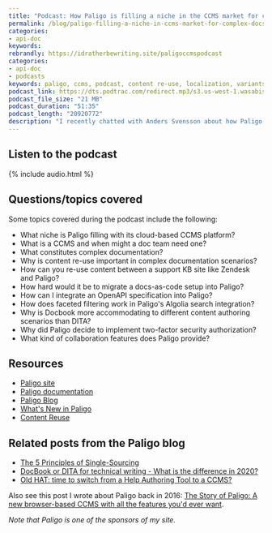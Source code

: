 ```yaml
---
title: "Podcast: How Paligo is filling a niche in the CCMS market for complex documentation, with Anders Svensson"
permalink: /blog/paligo-filling-a-niche-in-ccms-market-for-complex-docs/
categories:
- api-doc
keywords:
rebrandly: https://idratherbewriting.site/paligoccmspodcast
categories:
- api-doc
- podcasts
keywords: paligo, ccms, podcast, content re-use, localization, variants, versions
podcast_link: https://dts.podtrac.com/redirect.mp3/s3.us-west-1.wasabisys.com/idbwmedia.com/podcasts/paligo_podcast_ccms.mp3
podcast_file_size: "21 MB"
podcast_duration: "51:35"
podcast_length: "20920772"
description: "I recently chatted with Anders Svensson about how Paligo, a cloud-based CCMS, is filling a niche in the CCMS market for complex documentation needs. Complex documentation refers to documentation with multiple product variants, versions, languages, audiences, and more. In these scenarios, content re-use and scalability become more challenging. Paligo is filling a need for documentation teams that have grown beyond their help authoring tools and need the more robust support that a component content management system (CCMS) offers but without the price tag and implementation timeline."
---
```


## Listen to the podcast

{% include audio.html %}

## Questions/topics covered

Some topics covered during the podcast include the following:

* What niche is Paligo filling with its cloud-based CCMS platform?
* What is a CCMS and when might a doc team need one?
* What constitutes complex documentation?
* Why is content re-use important in complex documentation scenarios?
* How can you re-use content between a support KB site like Zendesk and Paligo?
* How hard would it be to migrate a docs-as-code setup into Paligo?
* How can I integrate an OpenAPI specification into Paligo?
* How does faceted filtering work in Paligo's Algolia search integration?
* Why is Docbook more accommodating to different content authoring scenarios than DITA?
* Why did Paligo decide to implement two-factor security authorization?
* What kind of collaboration features does Paligo provide?

## Resources

* [Paligo site](https://paligo.net/)
* [Paligo documentation](https://paligo.net/docs/index.html?lang=en)
* [Paligo Blog](https://paligo.net/blog)
* [What's New in Paligo](https://paligo.net/docs/en/what-s-new-in-paligo-.html)
* [Content Reuse](https://paligo.net/docs/en/content-reuse.html)

## Related posts from the Paligo blog

* [The 5 Principles of Single-Sourcing](https://paligo.net/blog/single-sourcing/the-5-principles-of-single-sourcing/)
* [DocBook or DITA for technical writing - What is the difference in 2020?](https://paligo.net/blog/single-sourcing/docbook-or-dita-for-technical-writing-what-is-the-difference-in-2020/)
* [Old HAT: time to switch from a Help Authoring Tool to a CCMS?](https://paligo.net/blog/single-sourcing/old-hat-time-to-switch-from-a-help-authoring-tool-to-a-ccms/)

Also see this post I wrote about Paligo back in 2016: [The Story of Paligo: A new browser-based CCMS with all the features you'd ever want](https://idratherbewriting.com/2016/08/01/paligo-the-story-xml-ccms-in-the-cloud/).

*Note that Paligo is one of the sponsors of my site.*
